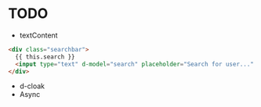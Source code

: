 # TODO

- textContent

```html
<div class="searchbar">
  {{ this.search }}
  <input type="text" d-model="search" placeholder="Search for user..." />
</div>
```

- d-cloak
- Async
